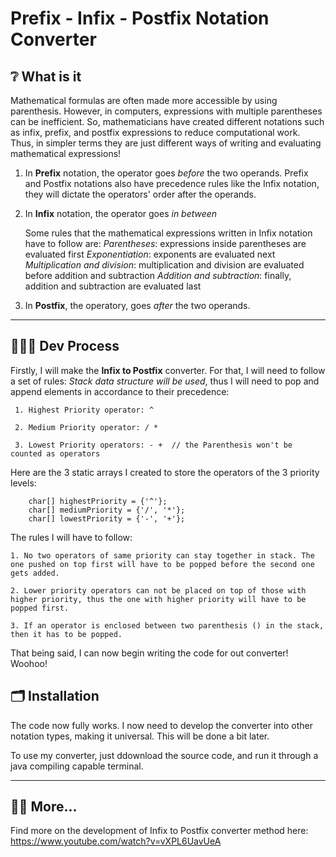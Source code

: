 # Prefix - Infix - Postfix Notation Converter 

## ❔ What is it

Mathematical formulas are often made more accessible by using parenthesis. However, in computers, expressions with multiple parentheses can be inefficient. So, mathematicians have created different notations such as infix, prefix, and postfix expressions to reduce computational work. Thus, in simpler terms they are just different ways of writing and evaluating mathematical expressions!

1. In **Prefix** notation, the operator goes *before* the two operands. Prefix and Postfix notations also have precedence rules like the Infix notation, they will dictate the operators' order after the operands.

2. In **Infix** notation, the operator goes *in between*
   
   Some rules that the mathematical expressions written in Infix notation have to follow are:
     *Parentheses*: expressions inside parentheses are evaluated first
     *Exponentiation*: exponents are evaluated next
     *Multiplication and division*: multiplication and division are evaluated before addition and subtraction
     *Addition and subtraction*: finally, addition and subtraction are evaluated last
  
3. In **Postfix**, the operatory, goes *after* the two operands. 

---

## 👨🏻‍💻 Dev Process

Firstly, I will make the **Infix to Postfix**  converter. For that, I will need to follow a set of rules:
    *Stack data structure will be used*, thus I will need to pop and append elements in accordance to their precedence:
    
     1. Highest Priority operator: ^
     
     2. Medium Priority operator: / *
     
     3. Lowest Priority operators: - +  // the Parenthesis won't be counted as operators
     
Here are the 3 static arrays I created to store the operators of the 3 priority levels:

        char[] highestPriority = {'^'};
        char[] mediumPriority = {'/', '*'};
        char[] lowestPriority = {'-', '+'};

The rules I will have to follow:

    1. No two operators of same priority can stay together in stack. The one pushed on top first will have to be popped before the second one gets added.
    
    2. Lower priority operators can not be placed on top of those with higher priority, thus the one with higher priority will have to be popped first.
    
    3. If an operator is enclosed between two parenthesis () in the stack, then it has to be popped.

That being said, I can now begin writing the code for out converter! Woohoo!

## 🗂️ Installation

The code now fully works. I now need to develop the converter into other notation types, making it universal. This will be done a bit later. 

To use my converter, just ddownload the source code, and run it through a java compiling capable terminal. 
    

---

## 🕵️‍♂️ More...

Find more on the development of Infix to Postfix converter method here: https://www.youtube.com/watch?v=vXPL6UavUeA 


